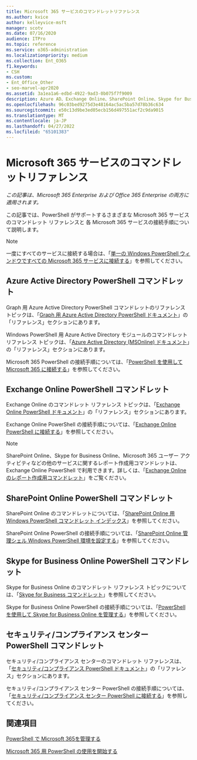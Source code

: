 ```yaml
---
title: Microsoft 365 サービスのコマンドレットリファレンス
ms.author: kvice
author: kelleyvice-msft
manager: scotv
ms.date: 07/16/2020
audience: ITPro
ms.topic: reference
ms.service: o365-administration
ms.localizationpriority: medium
ms.collection: Ent_O365
f1.keywords:
- CSH
ms.custom:
- Ent_Office_Other
- seo-marvel-apr2020
ms.assetid: 3a1ea1a6-edbd-4922-9ad3-0b075f7f9009
description: Azure AD、Exchange Online、SharePoint Online、Skype for Business Online の Microsoft 365 PowerShell コマンドレット リファレンスに関するトピックをご覧ください。
ms.openlocfilehash: 96c03bed9275d3e48164ac5ac5ba57d78b36c634
ms.sourcegitcommit: e50c13d9be3ed05ecb156d497551acf2c9da9015
ms.translationtype: MT
ms.contentlocale: ja-JP
ms.lasthandoff: 04/27/2022
ms.locfileid: "65101383"
---
```

# <a name="cmdlet-references-for-microsoft-365-services"></a>Microsoft 365 サービスのコマンドレットリファレンス

*この記事は、Microsoft 365 Enterprise および Office 365 Enterprise の両方に適用されます。*

この記事では、PowerShell がサポートするさまざまな Microsoft 365 サービスのコマンドレット リファレンスと 各 Microsoft 365 サービスの接続手順について説明します。

> [!NOTE]
> 一度にすべてのサービスに接続する場合は、「[単一の Windows PowerShell ウィンドウですべての Microsoft 365 サービスに接続する](connect-to-all-microsoft-365-services-in-a-single-windows-powershell-window.md)」を参照してください。

## <a name="azure-active-directory-powershell-cmdlets"></a>Azure Active Directory PowerShell コマンドレット

Graph 用 Azure Active Directory PowerShell コマンドレットのリファレンス トピックは、「[Graph 用 Azure Active Directory PowerShell ドキュメント](/powershell/azure/active-directory/install-adv2)」の「リファレンス」セクションにあります。

Windows PowerShell 用 Azure Active Directory モジュールのコマンドレット リファレンス トピックは、「[Azure Active Directory (MSOnline) ドキュメント](/powershell/azure/active-directory/overview)」の「リファレンス」セクションにあります。

Microsoft 365 PowerShell の接続手順については、「[PowerShell を使用して Microsoft 365 に接続する](connect-to-microsoft-365-powershell.md)」を参照してください。

## <a name="exchange-online-powershell-cmdlets"></a>Exchange Online PowerShell コマンドレット

Exchange Online のコマンドレット リファレンス トピックは、「[Exchange Online PowerShell ドキュメント](/powershell/exchange/exchange-online-powershell)」の「リファレンス」セクションにあります。

Exchange Online PowerShell の接続手順については、「[Exchange Online PowerShell に接続する](/powershell/exchange/connect-to-exchange-online-powershell)」を参照してください。

> [!NOTE]
> SharePoint Online、Skype for Business Online、Microsoft 365 ユーザー アクティビティなどの他のサービスに関するレポート作成用コマンドレットは、Exchange Online PowerShell で利用できます。詳しくは、「[Exchange Online のレポート作成用コマンドレット](/powershell/exchange/exchange-online-powershell)」をご覧ください。

## <a name="sharepoint-online-powershell-cmdlets"></a>SharePoint Online PowerShell コマンドレット

SharePoint Online のコマンドレットについては、「[SharePoint Online 用 Windows PowerShell コマンドレット インデックス](/powershell/module/sharepoint-online/)」を参照してください。

SharePoint Online PowerShell の接続手順については、「[SharePoint Online 管理シェル Windows PowerShell 環境を設定する](/powershell/sharepoint/sharepoint-online/connect-sharepoint-online)」を参照してください。

## <a name="skype-for-business-online-powershell-cmdlets"></a>Skype for Business Online PowerShell コマンドレット

Skype for Business Online のコマンドレット リファレンス トピックについては、「[Skype for Business コマンドレット](/previous-versions//mt228132(v=technet.10))」を参照してください。

Skype for Business Online PowerShell の接続手順については、「[PowerShell を使用して Skype for Business Online を管理する](manage-skype-for-business-online-with-microsoft-365-powershell.md)」を参照してください。

## <a name="security--compliance-center-powershell-cmdlets"></a>セキュリティ/コンプライアンス センター PowerShell コマンドレット

セキュリティ/コンプライアンス センターのコマンドレット リファレンスは、「[セキュリティ/コンプライアンス PowerShell ドキュメント](/powershell/exchange/scc-powershell)」の「リファレンス」セクションにあります。

セキュリティ/コンプライアンス センター PowerShell の接続手順については、「[セキュリティ/コンプライアンス センター PowerShell に接続する](/powershell/exchange/connect-to-scc-powershell)」を参照してください。

## <a name="see-also"></a>関連項目

[PowerShell で Microsoft 365を管理する](manage-microsoft-365-with-microsoft-365-powershell.md)

[Microsoft 365 用 PowerShell の使用を開始する](getting-started-with-microsoft-365-powershell.md)